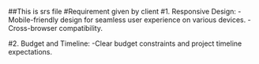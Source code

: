 ##This is srs file
#Requirement given by client
#1. Responsive Design:
-Mobile-friendly design for seamless user experience on various devices.
-Cross-browser compatibility.

#2. Budget and Timeline:
-Clear budget constraints and project timeline expectations.
